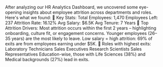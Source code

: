 After analyzing our HR Analytics Dashboard, we uncovered some eye-opening insights about employee attrition across departments and roles. Here's what we found:
🔸 Key Stats:
 Total Employees: 1,470
 Employees Left: 237
 Attrition Rate: 16.12%
 Avg Salary: $6.5K 
 Avg Tenure: 7 Years
🔸 Top Attrition Drivers:
 Most attrition occurs within the first 2 years – highlighting onboarding, culture fit, or engagement concerns.
 Younger employees (26–35 years) are the most likely to leave.
 Low salary = high attrition: 69% of exits are from employees earning under $5K.
 🔸 Roles with highest exits:
 Laboratory Technicians
 Sales Executives
 Research Scientists
 Sales Representatives
Education-wise, those with Life Sciences (38%) and Medical backgrounds (27%) lead in exits.
